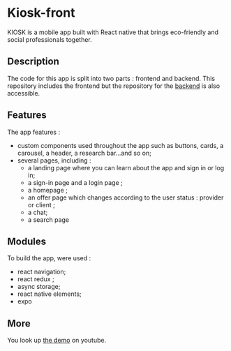 # Kiosk-front
KIOSK is a mobile app built with React native that brings eco-friendly and social professionals together.
## Description
The code for this app is split into two parts : frontend and backend. This repository includes the frontend but the repository for the [backend](https://github.com/CYL-B/Kiosk-back) is also accessible. 

## Features

The app features : 

* custom components used throughout the app such as buttons, cards, a carousel, a header, a research bar...and so on;
* several pages, including : 
  * a landing page where you can learn about the app and sign in or log in;
  * a sign-in page and a login page ;
  * a homepage ;
  * an offer page which changes according to the user status : provider or client ;
  * a chat;
  * a search page

## Modules

To build the app, were used : 
* react navigation;
* react redux ; 
* async storage;
* react native elements;
* expo

## More
You look up [the demo](https://www.youtube.com/watch?v=Fx4hOgKBU04&ab_channel=CamilleB.) on youtube.
